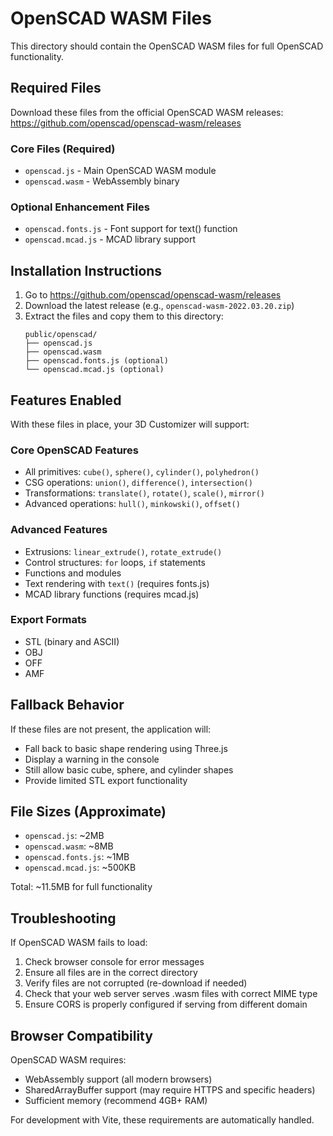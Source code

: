 # OpenSCAD WASM Files

This directory should contain the OpenSCAD WASM files for full OpenSCAD functionality.

## Required Files

Download these files from the official OpenSCAD WASM releases:
https://github.com/openscad/openscad-wasm/releases

### Core Files (Required)
- `openscad.js` - Main OpenSCAD WASM module
- `openscad.wasm` - WebAssembly binary

### Optional Enhancement Files
- `openscad.fonts.js` - Font support for text() function
- `openscad.mcad.js` - MCAD library support

## Installation Instructions

1. Go to https://github.com/openscad/openscad-wasm/releases
2. Download the latest release (e.g., `openscad-wasm-2022.03.20.zip`)
3. Extract the files and copy them to this directory:
   ```
   public/openscad/
   ├── openscad.js
   ├── openscad.wasm
   ├── openscad.fonts.js (optional)
   └── openscad.mcad.js (optional)
   ```

## Features Enabled

With these files in place, your 3D Customizer will support:

### Core OpenSCAD Features
- All primitives: `cube()`, `sphere()`, `cylinder()`, `polyhedron()`
- CSG operations: `union()`, `difference()`, `intersection()`
- Transformations: `translate()`, `rotate()`, `scale()`, `mirror()`
- Advanced operations: `hull()`, `minkowski()`, `offset()`

### Advanced Features
- Extrusions: `linear_extrude()`, `rotate_extrude()`
- Control structures: `for` loops, `if` statements
- Functions and modules
- Text rendering with `text()` (requires fonts.js)
- MCAD library functions (requires mcad.js)

### Export Formats
- STL (binary and ASCII)
- OBJ
- OFF
- AMF

## Fallback Behavior

If these files are not present, the application will:
- Fall back to basic shape rendering using Three.js
- Display a warning in the console
- Still allow basic cube, sphere, and cylinder shapes
- Provide limited STL export functionality

## File Sizes (Approximate)

- `openscad.js`: ~2MB
- `openscad.wasm`: ~8MB
- `openscad.fonts.js`: ~1MB
- `openscad.mcad.js`: ~500KB

Total: ~11.5MB for full functionality

## Troubleshooting

If OpenSCAD WASM fails to load:

1. Check browser console for error messages
2. Ensure all files are in the correct directory
3. Verify files are not corrupted (re-download if needed)
4. Check that your web server serves .wasm files with correct MIME type
5. Ensure CORS is properly configured if serving from different domain

## Browser Compatibility

OpenSCAD WASM requires:
- WebAssembly support (all modern browsers)
- SharedArrayBuffer support (may require HTTPS and specific headers)
- Sufficient memory (recommend 4GB+ RAM)

For development with Vite, these requirements are automatically handled.